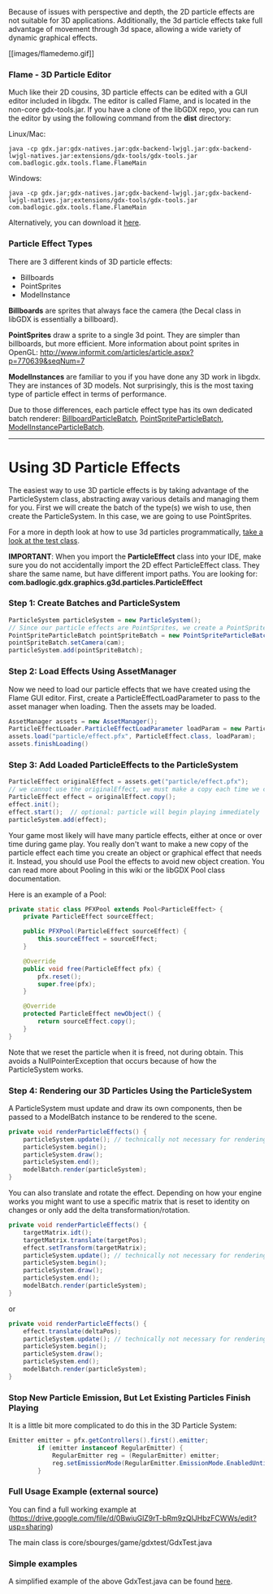 Because of issues with perspective and depth, the 2D particle effects are not suitable for 3D applications.  Additionally, the 3d particle effects take full advantage of movement through 3d space, allowing a wide variety of dynamic graphical effects.

[[images/flamedemo.gif]]

### Flame - 3D Particle Editor
Much like their 2D cousins, 3D particle effects can be edited with a GUI editor included in libgdx.
The editor is called Flame, and is located in the non-core gdx-tools.jar.  If you have a clone of the libGDX repo, you can run the editor by using the following command from the **dist** directory:

Linux/Mac:
```
java -cp gdx.jar:gdx-natives.jar:gdx-backend-lwjgl.jar:gdx-backend-lwjgl-natives.jar:extensions/gdx-tools/gdx-tools.jar com.badlogic.gdx.tools.flame.FlameMain
```

Windows:
```
java -cp gdx.jar;gdx-natives.jar;gdx-backend-lwjgl.jar;gdx-backend-lwjgl-natives.jar;extensions/gdx-tools/gdx-tools.jar com.badlogic.gdx.tools.flame.FlameMain
```

Alternatively, you can download it [here](https://libgdx.badlogicgames.com/nightlies/runnables/runnable-3D-particles.jar).

### Particle Effect Types
There are 3 different kinds of 3D particle effects:
* Billboards
* PointSprites
* ModelInstance

**Billboards** are sprites that always face the camera (the Decal class in libGDX is essentially a billboard).

**PointSprites** draw a sprite to a single 3d point.  They are simpler than billboards, but more efficient. More information about point sprites in OpenGL: http://www.informit.com/articles/article.aspx?p=770639&seqNum=7

**ModelInstances** are familiar to you if you have done any 3D work in libgdx.  They are instances of 3D models.  Not surprisingly, this is the most taxing type of particle effect in terms of performance.

Due to those differences, each particle effect type has its own dedicated batch renderer: [BillboardParticleBatch](https://libgdx.badlogicgames.com/nightlies/docs/api/com/badlogic/gdx/graphics/g3d/particles/batches/BillboardParticleBatch.html), [PointSpriteParticleBatch](https://libgdx.badlogicgames.com/nightlies/docs/api/com/badlogic/gdx/graphics/g3d/particles/batches/PointSpriteParticleBatch.html), [ModelInstanceParticleBatch](https://libgdx.badlogicgames.com/nightlies/docs/api/com/badlogic/gdx/graphics/g3d/particles/batches/ModelInstanceParticleBatch.html).

-----------------

# Using 3D Particle Effects
The easiest way to use 3D particle effects is by taking advantage of the ParticleSystem class, abstracting away various details and managing them for you. First we will create the batch of the type(s) we wish to use, then create the ParticleSystem.  In this case, we are going to use PointSprites.

For a more in depth look at how to use 3d particles programmatically, [take a look at the test class](https://github.com/libgdx/libgdx/blob/master/tests/gdx-tests/src/com/badlogic/gdx/tests/g3d/ParticleControllerTest.java).

**IMPORTANT**: When you import the **ParticleEffect** class into your IDE, make sure you do not accidentally import the 2D effect ParticleEffect class.  They share the same name, but have different import paths. You are looking for: **com.badlogic.gdx.graphics.g3d.particles.ParticleEffect**

### Step 1: Create Batches and ParticleSystem
```java
ParticleSystem particleSystem = new ParticleSystem();
// Since our particle effects are PointSprites, we create a PointSpriteParticleBatch
PointSpriteParticleBatch pointSpriteBatch = new PointSpriteParticleBatch();
pointSpriteBatch.setCamera(cam);
particleSystem.add(pointSpriteBatch);
```

### Step 2: Load Effects Using AssetManager
Now we need to load our particle effects that we have created using the Flame GUI editor.
First, create a ParticleEffectLoadParameter to pass to the asset manager when loading.
Then the assets may be loaded.
```java
AssetManager assets = new AssetManager();
ParticleEffectLoader.ParticleEffectLoadParameter loadParam = new ParticleEffectLoader.ParticleEffectLoadParameter(particleSystem.getBatches());
assets.load("particle/effect.pfx", ParticleEffect.class, loadParam);
assets.finishLoading()
```

### Step 3: Add Loaded ParticleEffects to the ParticleSystem
```java
ParticleEffect originalEffect = assets.get("particle/effect.pfx");
// we cannot use the originalEffect, we must make a copy each time we create new particle effect
ParticleEffect effect = originalEffect.copy();
effect.init();
effect.start();  // optional: particle will begin playing immediately
particleSystem.add(effect);
```

Your game most likely will have many particle effects, either at once or over time during game play. You really don't want to make a new copy of the particle effect each time you create an object or graphical effect that needs it.  Instead, you should use Pool the effects to avoid new object creation. You can read more about Pooling in this wiki or the libGDX Pool class documentation.

Here is an example of a Pool:
```java
private static class PFXPool extends Pool<ParticleEffect> {
	private ParticleEffect sourceEffect;

	public PFXPool(ParticleEffect sourceEffect) {
		this.sourceEffect = sourceEffect;
	}

	@Override
	public void free(ParticleEffect pfx) {
		pfx.reset();
		super.free(pfx);
	}

	@Override
	protected ParticleEffect newObject() {
		return sourceEffect.copy();
	}
}
```
Note that we reset the particle when it is freed, not during obtain. This avoids a NullPointerException that occurs because of how the ParticleSystem works.

### Step 4: Rendering our 3D Particles Using the ParticleSystem
A ParticleSystem must update and draw its own components, then be passed to a ModelBatch instance to be rendered to the scene.
```java
private void renderParticleEffects() {
	particleSystem.update(); // technically not necessary for rendering
	particleSystem.begin();
	particleSystem.draw();
	particleSystem.end();
	modelBatch.render(particleSystem);
}
```

You can also translate and rotate the effect.  Depending on how your engine works you might want to use a specific matrix that is reset to identity on changes or only add the delta transformation/rotation.

```java
private void renderParticleEffects() {
	targetMatrix.idt();
	targetMatrix.translate(targetPos);
	effect.setTransform(targetMatrix);
	particleSystem.update(); // technically not necessary for rendering
	particleSystem.begin();
	particleSystem.draw();
	particleSystem.end();
	modelBatch.render(particleSystem);
}
```

or

```java
private void renderParticleEffects() {
	effect.translate(deltaPos);
	particleSystem.update(); // technically not necessary for rendering
	particleSystem.begin();
	particleSystem.draw();
	particleSystem.end();
	modelBatch.render(particleSystem);
}
```

### Stop New Particle Emission, But Let Existing Particles Finish Playing
It is a little bit more complicated to do this in the 3D Particle System:

```java
Emitter emitter = pfx.getControllers().first().emitter;
		if (emitter instanceof RegularEmitter) {
			RegularEmitter reg = (RegularEmitter) emitter;
			reg.setEmissionMode(RegularEmitter.EmissionMode.EnabledUntilCycleEnd);
		}
```

### Full Usage Example (external source)
You can find a full working example at (https://drive.google.com/file/d/0BwiuGlZ9rT-bRm9zQlJHbzFCWWs/edit?usp=sharing)

The main class is core/sbourges/game/gdxtest/GdxTest.java

### Simple examples
A simplified example of the above GdxTest.java can be found [here](https://github.com/SeanFelipe/SimpleParticles3d/blob/master/java/core/src/sbourges/game/gdxtest/GdxTest.java).